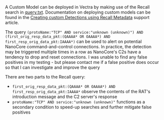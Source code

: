A Custom Model can be deployed in Vectra by making use of the Recall search in [query.txt](https://github.com/Abjuri5t/Hunting-NanoCore/blob/main/Vectra-Custom-Model/query.txt). Documentation on deploying custom models can be found in the [Creating custom Detections using Recall Metadata](https://support.vectra.ai/s/article/KB-VS-1179) support article.

The query `(protoName:"TCP" AND service:"unknown (unknown)") AND (first_orig_resp_data_pkt:(QAAAA* OR OAAAA*) AND first_resp_orig_data_pkt:IAAAA*)` can be used to alert on potential NanoCore command-and-control connections. In practice, the detection may be triggered multiple times in a row as NanoCore's C2s have a tendency to drop and reset connections. I was unable to find any false positives in my testing - but please contact me if a false positive does occur so that I can investigate and improve the query

There are two parts to the Recall query:
- `first_orig_resp_data_pkt:(QAAAA* OR OAAAA*) AND first_resp_orig_data_pkt:IAAAA*` observe the contents of the RAT's introduction message and the C2 server's response
- `protoName:"TCP" AND service:"unknown (unknown)"` functions as a secondary condition to speed-up searches and further mitigate false positives
